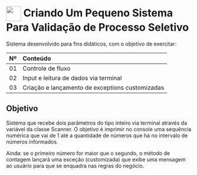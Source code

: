 <h1>
    <a href="https://www.dio.me/">
     <img align="center" width="40px" src="https://hermes.digitalinnovation.one/assets/diome/logo-minimized.png"></a>
    <span> Criando Um Pequeno Sistema Para Validação de Processo Seletivo</span>
</h1>

Sistema desenvolvido para fins didáticos, com o objetivo de exercitar:

<table>
  <thead>
    <tr align="left">
      <th>Nº</th>
      <th>Conteúdo</th>
    </tr>
  </thead>
  <tbody align="left">
    <tr>
      <td>01</td>
      <td>Controle de fluxo</td>
    </tr>
    <tr>
      <td>02</td>
      <td>Input e leitura de dados via terminal</td>
    </tr>
    <tr>
      <td>03</td>
      <td>Criação e lançamento de exceptions customizadas</td>  
    </tr>
    
  </tbody>
</table>

 ## Objetivo



Sistema que recebe dois parâmetros do tipo inteiro via terminal através da variável da classe Scanner. O objetivo é imprimir no console uma sequência numérica que vai de 1 até a quantidade de números que há no intervalo de números informados. 

Ainda: se o primeiro número for maior que o segundo, o método de contagem lançará uma exceção (customizada) que exibe uma mensagem ao usuário para que se enquadra nas regras do negócio. 
